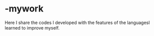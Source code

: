 # -mywork
Here I share the codes I developed with the features of the languages ​​I learned to improve myself.
